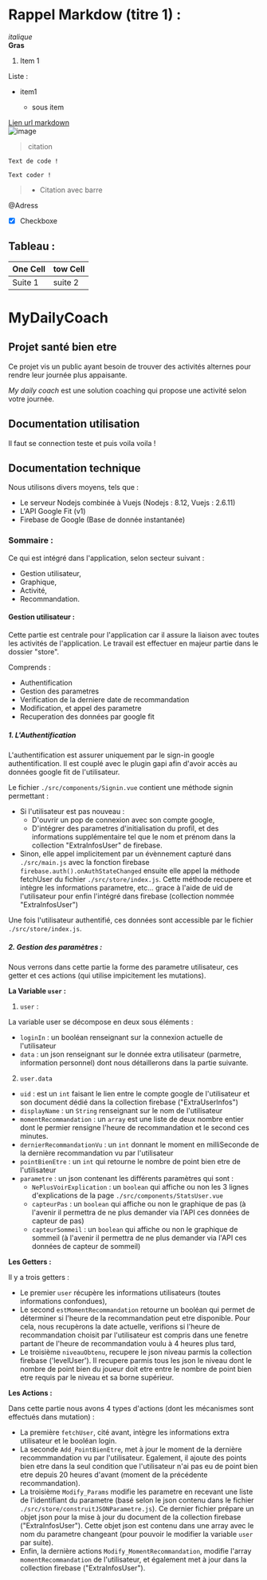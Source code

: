 # Rappel Markdow (titre 1) :

*italique*  
**Gras**  

1. Item 1  

Liste : 
 
* item1
  
    - sous item
  


[Lien url markdown](https://guides.github.com/features/mastering-markdown/)  
![image](http://mon-url.com)  
> citation  

```
Text de code !  
```
`Text coder !`  
> - Citation avec barre  

@Adress  
- [x] Checkboxe  
## Tableau :  
One Cell | tow Cell  
-------- | --------  
Suite 1 | suite 2  

# MyDailyCoach  

## **Projet santé bien etre**  

Ce projet vis un public ayant besoin de trouver des activités alternes pour rendre leur journée plus appaisante.

*My daily coach* est une solution coaching qui propose une activité selon votre journée.

## Documentation utilisation

Il faut se connection teste et puis voila voila !

## Documentation technique

Nous utilisons divers moyens, tels que :

* Le serveur Nodejs combinée à Vuejs (Nodejs : 8.12, Vuejs : 2.6.11)
* L'API Google Fit (v1)
* Firebase de Google (Base de donnée instantanée)

### Sommaire :

Ce qui est intégré dans l'application, selon secteur suivant : 

- Gestion utilisateur,
- Graphique, 
- Activité, 
- Recommandation.

#### Gestion utilisateur :

Cette partie est centrale pour l'application car il assure la liaison avec toutes les activités de l'application.
Le travail est effectuer en majeur partie dans le dossier "store".

Comprends :  

- Authentification  
- Gestion des parametres  
- Verification de la derniere date de recommandation  
- Modification, et appel des parametre  
- Recuperation des données par google fit  

##### 1. L'Authentification  

L'authentification est assurer uniquement par le sign-in google authentification. Il est couplé avec le plugin gapi afin d'avoir accès au données google fit de l'utilisateur.

Le fichier `./src/components/Signin.vue` contient une méthode signin permettant :  

* Si l'utilisateur est pas nouveau :
    * D'ouvrir un pop de connexion avec son compte google,  
    * D'intégrer des parametres d'initialisation du profil, et des informations supplémentaire tel que le nom et prénom dans la collection "ExtraInfosUser" de firebase.  
* Sinon, elle appel implicitement par un évènnement capturé dans `./src/main.js` avec la fonction firebase `firebase.auth().onAuthStateChanged` ensuite elle appel la méthode fetchUser du fichier `./src/store/index.js`. Cette méthode recupere et intègre les informations parametre, etc... grace à l'aide de uid de l'utilisateur pour enfin l'intégré dans firebase (collection nommée "ExtraInfosUser")

Une fois l'utilisateur authentifié, ces données sont accessible par le fichier `./src/store/index.js`.

##### 2. Gestion des paramètres :

Nous verrons dans cette partie la forme des parametre utilisateur, ces getter et ces actions (qui utilise impicitement les mutations).

**La Variable `user` :**

1. `user` :

La variable user se décompose en deux sous éléments :

- `loginIn` : un booléan renseignant sur la connexion actuelle de l'utilisateur
- `data` : un json renseignant sur le donnée extra utilisateur (parmetre, information personnel) dont nous détaillerons dans la partie suivante.

2. `user.data`

* `uid` : est un `int` faisant le lien entre le compte google de l'utilisateur et son document dédié dans la collection firebase ("ExtraUserInfos")
* `displayName` : un `String` renseignant sur le nom de l'utilisateur
* `momentRecommandation` : un `array` est une liste de deux nombre entier dont le permier rensigne l'heure de recommandation et le second ces minutes.
* `dernierRecommandationVu` : un `int` donnant le moment en milliSeconde de la dernière recommandation vu par l'utilisateur
* `pointBienEtre` : un `int` qui retourne le nombre de point bien etre de l'utilisateur
* `parametre` : un json contenant les différents paramètres qui sont :
    * `NePlusVoirExplication` : un `boolean` qui affiche ou non les 3 lignes d'explications de la page `./src/components/StatsUser.vue`
    * `capteurPas` : un `boolean` qui affiche ou non le graphique de pas (à l'avenir il permettra de ne plus demander via l'API ces données de capteur de pas)
    * `capteurSommeil` : un `boolean` qui affiche ou non le graphique de sommeil (à l'avenir il permettra de ne plus demander via l'API ces données de capteur de sommeil)


**Les Getters :**

Il y a trois getters :

* Le premier `user` récupère les informations utilisateurs (toutes informations confondues),
* Le second `estMomentRecommandation` retourne un booléan qui permet de déterminer si l'heure de la recommandation peut etre disponible. Pour cela, nous recupèrons la date actuelle, verifions si l'heure de recommandation choisit par l'utilisateur est compris dans une fenetre partant de l'heure de recommandation voulu à 4 heures plus tard,
* Le troisième `niveauObtenu`, recupere le json niveau parmis la collection firebase ('levelUser'). Il recupere parmis tous les json le niveau dont le nombre de point bien du joueur doit etre entre le nombre de point bien etre requis par le niveau et sa borne supérieur.

**Les Actions :**

Dans cette partie nous avons 4 types d'actions (dont les mécanismes sont effectués dans mutation) :

- La première `fetchUser`, cité avant, intègre les informations extra utilisateur et le booléan login.
- La seconde `Add_PointBienEtre`, met à jour le moment de la dernière recommmandation vu par l'utilisateur. Egalement, il ajoute des points bien etre dans la seul condition que l'utilisateur n'ai pas eu de point bien etre depuis 20 heures d'avant (moment de la précédente recommandation).
- La troisième `Modify_Params` modifie les parametre en recevant une liste de l'identifiant du parametre (basé selon le json contenu dans le fichier `./src/store/construitJSONParametre.js`). Ce dernier fichier prépare un objet json pour la mise à jour du document de la collection firebase ("ExtraInfosUser"). Cette objet json est contenu dans une array avec le nom du parametre changeant (pour pouvoir le modifier la variable `user` par suite).
- Enfin, la dernière actions `Modify_MomentRecommandation`, modifie l'array `momentRecommandation` de l'utilisateur, et également met à jour dans la collection firebase ("ExtraInfosUser").